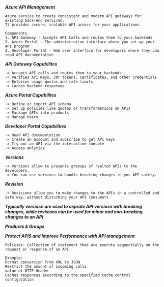 ***Azure API Management***
```
Azure service to create consistent and modern API gateways for existing back-end services.
It provides secure, scalable API access for your applications.

Components.
1. API Gateway - Accepts API Calls and routes them to your backends
2. Azure Portal - The administrative interface where you set up your API program
3. Developer Portal - Web user interface for developers where they can read API documentation
```

***API Gateway Capabilites***
```
-> Accepts API calls and routes them to your backends
-> Verifies API Keys, JWT tokens, Certificates, and other credentials
-> Enforces usage quotas and rate limits
-> Caches backend responses
```

***Azure Portal Capabilites***
```
-> Define or import API schema
-> Set up policies like quotas or transformations on APIs
-> Package APIs into products
-> Manage Users
```

***Developer Portal Capabilities***
```
-> Read API documentation
-> Create an account and subscribe to get API keys
-> Try out an API via the interactive console
-> Access anlytics
```

***Versions***
```
-> Versions allow to presents greoups of realted APIs to the developers.
-> You can use versions to handle breaking changes in you API safely.
```

***Revision***
```
-> Revisions allow you to make changes to the APIs in a controlled and safe way, without disturbing your API consumers
```

***Typically versiosn are used to seprate API versiosn with breaking changes, while revisions can be used for minor and non-breaking changes to an API***

***Products & Groups***

***Protect APIS and Improve Performance with API management***
```
Policies: Collection of statement that are execute sequentially on the request or response of an API

Example:
Format conversion from XML to JSON
Restrict the amount of incoming calls
value of HTTP Header
Caches responses according to the specified cache control configuration
```